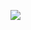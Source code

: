 ![](https://media.discordapp.net/attachments/1249614932744470629/1250321292461215825/image.png?ex=666a83f1&is=66693271&hm=83836e7d47c4cf071ecadc4ae31773ec2e51c5516ca911a8fb6c86100563334b&=&format=webp&quality=lossless&width=612&height=623)
